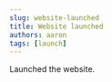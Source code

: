```yaml
---
slug: website-launched
title: Website launched
authors: aaron
tags: [launch]
---
```


Launched the website.

<!-- truncate -->